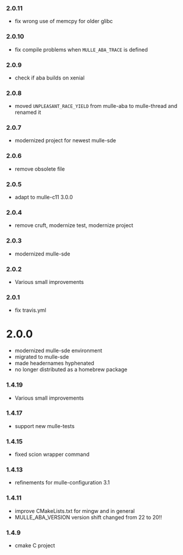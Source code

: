 ### 2.0.11

* fix wrong use of memcpy for older glibc

### 2.0.10

* fix compile problems when `MULLE_ABA_TRACE` is defined

### 2.0.9

* check if aba builds on xenial

### 2.0.8

* moved `UNPLEASANT_RACE_YIELD` from mulle-aba to mulle-thread and renamed it

### 2.0.7

* modernized project for newest mulle-sde

### 2.0.6

* remove obsolete file

### 2.0.5

* adapt to mulle-c11 3.0.0

### 2.0.4

* remove cruft, modernize test, modernize project

### 2.0.3

* modernized mulle-sde

### 2.0.2

* Various small improvements

### 2.0.1

* fix travis.yml

# 2.0.0

* modernized mulle-sde environment
* migrated to mulle-sde
* made headernames hyphenated
* no longer distributed as a homebrew package

### 1.4.19

* Various small improvements

### 1.4.17

* support new mulle-tests

### 1.4.15

* fixed scion wrapper command

### 1.4.13

* refinements for mulle-configuration 3.1

### 1.4.11

* improve CMakeLists.txt for mingw and in general
* MULLE_ABA_VERSION version shift changed from 22 to 20!!

### 1.4.9

* cmake C project
